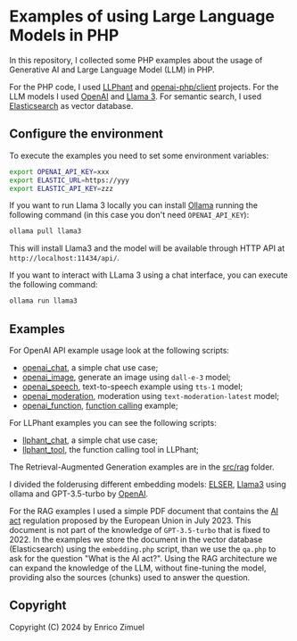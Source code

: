 # Examples of using Large Language Models in PHP

In this repository, I collected some PHP examples about the usage 
of Generative AI and Large Language Model (LLM) in PHP.

For the PHP code, I used [LLPhant](https://github.com/theodo-group/LLPhant) and [openai-php/client](https://github.com/openai-php/client) projects. 
For the LLM models I used [OpenAI](https://openai.com/) and [Llama 3](https://llama.meta.com/llama3/).
For semantic search, I used [Elasticsearch](https://github.com/elastic/elasticsearch)
as vector database.

## Configure the environment

To execute the examples you need to set some environment variables:

```bash
export OPENAI_API_KEY=xxx
export ELASTIC_URL=https://yyy
export ELASTIC_API_KEY=zzz
```

If you want to run Llama 3 locally you can install [Ollama](https://ollama.com/)
running the following command (in this case you don't need `OPENAI_API_KEY`):

```bash
ollama pull llama3
```

This will install Llama3 and the model will be available through HTTP API at
`http://localhost:11434/api/`.

If you want to interact with LLama 3 using a chat interface, you can execute
the following command:

```bash
ollama run llama3
```

## Examples

For OpenAI API example usage look at the following scripts:

- [openai_chat](src/openai_chat.php), a simple chat use case;
- [openai_image](src/openai_image.php), generate an image using `dall-e-3` model;
- [openai_speech](src/openai_speech.php), text-to-speech example using `tts-1` model;
- [openai_moderation](src/openai_moderation.php), moderation using `text-moderation-latest` model;
- [openai_function](src/openai_function.php), [function calling](https://platform.openai.com/docs/guides/function-calling) example;

For LLPhant examples you can see the following scripts:

- [llphant_chat](src/llphant_chat.php), a simple chat use case;
- [llphant_tool](src/llphant_tool.php), the function calling tool in LLPhant;

The Retrieval-Augmented Generation examples are in the [src/rag](src/rag/) folder.

I divided the folderusing different embedding models: [ELSER](https://www.elastic.co/guide/en/machine-learning/current/ml-nlp-elser.html),
[Llama3](https://llama.meta.com/llama3/) using ollama and GPT-3.5-turbo by [OpenAI](https://openai.com/).

For the RAG examples I used a simple PDF document that contains the [AI act](data/AI_act.pdf)
regulation proposed by the European Union in July 2023.
This document is not part of the knowledge of `GPT-3.5-turbo` that is fixed to 2022.
In the examples we store the document in the vector database (Elasticsearch) using the
`embedding.php` script, than we use the `qa.php` to ask for the question "What is the AI act?".
Using the RAG architecture we can expand the knowledge of the LLM, without fine-tuning the model,
providing also the sources (chunks) used to answer the question.

## Copyright

Copyright (C) 2024 by Enrico Zimuel


